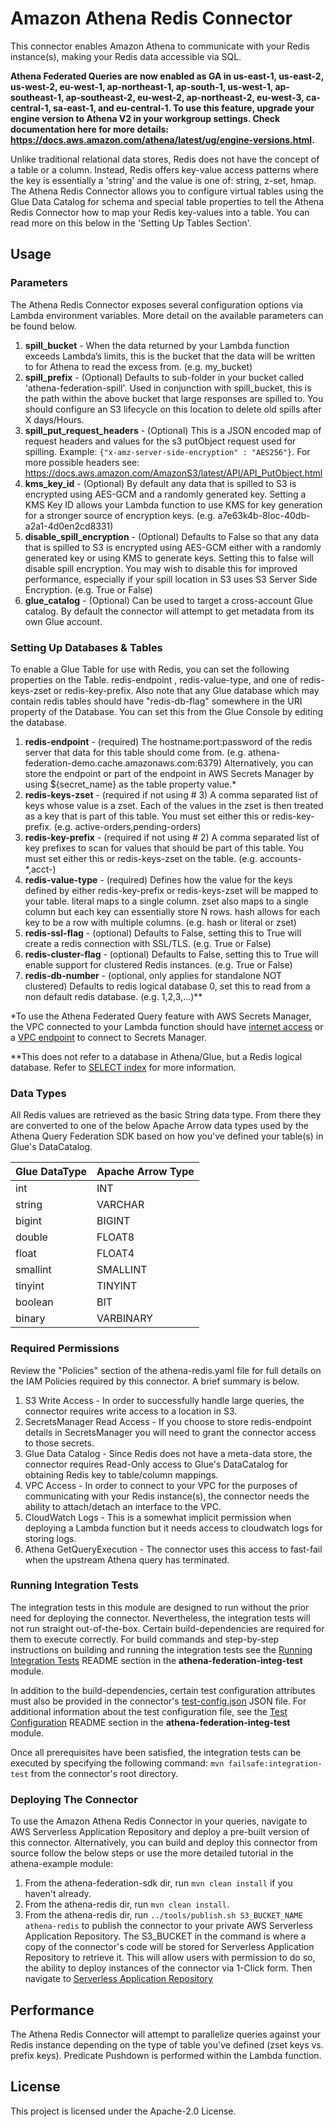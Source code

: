 # Amazon Athena Redis Connector

This connector enables Amazon Athena to communicate with your Redis instance(s), making your Redis data accessible via SQL. 

**Athena Federated Queries are now enabled as GA in us-east-1, us-east-2, us-west-2, eu-west-1, ap-northeast-1, ap-south-1, us-west-1, ap-southeast-1, ap-southeast-2, eu-west-2, ap-northeast-2, eu-west-3, ca-central-1, sa-east-1, and eu-central-1. To use this feature, upgrade your engine version to Athena V2 in your workgroup settings. Check documentation here for more details: https://docs.aws.amazon.com/athena/latest/ug/engine-versions.html.**

Unlike traditional relational data stores, Redis does not have the concept of a table or a column. Instead, Redis offers key-value access patterns where the key is essentially a 'string' and the value is one of: string, z-set, hmap. The Athena Redis Connector allows you to configure virtual tables using the Glue Data Catalog for schema and special table properties to tell the Athena Redis Connector how to map your Redis key-values into a table. You can read more on this below in the 'Setting Up Tables Section'.


## Usage

### Parameters

The Athena Redis Connector exposes several configuration options via Lambda environment variables. More detail on the available parameters can be found below.

1. **spill_bucket** - When the data returned by your Lambda function exceeds Lambda’s limits, this is the bucket that the data will be written to for Athena to read the excess from. (e.g. my_bucket)
2. **spill_prefix** - (Optional) Defaults to sub-folder in your bucket called 'athena-federation-spill'. Used in conjunction with spill_bucket, this is the path within the above bucket that large responses are spilled to. You should configure an S3 lifecycle on this location to delete old spills after X days/Hours.
3. **spill_put_request_headers** - (Optional) This is a JSON encoded map of request headers and values for the s3 putObject request used for spilling. Example: `{"x-amz-server-side-encryption" : "AES256"}`. For more possible headers see: https://docs.aws.amazon.com/AmazonS3/latest/API/API_PutObject.html
4. **kms_key_id** - (Optional) By default any data that is spilled to S3 is encrypted using AES-GCM and a randomly generated key. Setting a KMS Key ID allows your Lambda function to use KMS for key generation for a stronger source of encryption keys. (e.g. a7e63k4b-8loc-40db-a2a1-4d0en2cd8331)
5. **disable_spill_encryption** - (Optional) Defaults to False so that any data that is spilled to S3 is encrypted using AES-GCM either with a randomly generated key or using KMS to generate keys. Setting this to false will disable spill encryption. You may wish to disable this for improved performance, especially if your spill location in S3 uses S3 Server Side Encryption. (e.g. True or False)
6. **glue_catalog** - (Optional) Can be used to target a cross-account Glue catalog. By default the connector will attempt to get metadata from its own Glue account.

### Setting Up Databases & Tables

To enable a Glue Table for use with Redis, you can set the following properties on the Table. redis-endpoint , redis-value-type, and one of redis-keys-zset or redis-key-prefix. Also note that any Glue database which may contain redis tables should have "redis-db-flag" somewhere in the URI property of the Database. You can set this from the Glue Console by editing the database.

1. **redis-endpoint** - (required) The hostname:port:password of the redis server that data for this table should come from. (e.g. athena-federation-demo.cache.amazonaws.com:6379) Alternatively, you can store the endpoint or part of the endpoint in AWS Secrets Manager by using ${secret_name} as the table property value.*
2. **redis-keys-zset** - (required if not using # 3) A comma separated list of keys whose value is a zset. Each of the values in the zset is then treated as a key that is part of this table. You must set either this or redis-key-prefix. (e.g. active-orders,pending-orders)
3. **redis-key-prefix** - (required if not using # 2)  A comma separated list of key prefixes to scan for values that should be part of this table. You must set either this or redis-keys-zset on the table. (e.g. accounts-*,acct-)
4. **redis-value-type** - (required) Defines how the value for the keys defined by either redis-key-prefix or redis-keys-zset will be mapped to your table. literal maps to a single column. zset also maps to a single column but each key can essentially store N rows. hash allows for each key to be a row with multiple columns. (e.g. hash or literal or zset)
5. **redis-ssl-flag** - (optional) Defaults to False, setting this to True will create a redis connection with SSL/TLS. (e.g. True or False)
6. **redis-cluster-flag** - (optional) Defaults to False, setting this to True will enable support for clustered Redis instances. (e.g. True or False)
7. **redis-db-number** - (optional, only applies for standalone NOT clustered) Defaults to redis logical database 0, set this to read from a non default redis database. (e.g. 1,2,3,...)**

*To use the Athena Federated Query feature with AWS Secrets Manager, the VPC connected to your Lambda function should have [internet access](https://aws.amazon.com/premiumsupport/knowledge-center/internet-access-lambda-function/) or a [VPC endpoint](https://docs.aws.amazon.com/secretsmanager/latest/userguide/vpc-endpoint-overview.html#vpc-endpoint-create) to connect to Secrets Manager.

**This does not refer to a database in Athena/Glue, but a Redis logical database. Refer to [SELECT index](https://redis.io/commands/select) for more information.

### Data Types

All Redis values are retrieved as the basic String data type. From there they are converted to one of the below Apache Arrow data types used by the Athena Query Federation SDK based on how you've defined your table(s) in Glue's DataCatalog.

|Glue DataType|Apache Arrow Type|
|-------------|-----------------|
|int|INT|
|string|VARCHAR|
|bigint|BIGINT|
|double|FLOAT8|
|float|FLOAT4|
|smallint|SMALLINT|
|tinyint|TINYINT|
|boolean|BIT|
|binary|VARBINARY|

### Required Permissions

Review the "Policies" section of the athena-redis.yaml file for full details on the IAM Policies required by this connector. A brief summary is below.

1. S3 Write Access - In order to successfully handle large queries, the connector requires write access to a location in S3. 
2. SecretsManager Read Access - If you choose to store redis-endpoint details in SecretsManager you will need to grant the connector access to those secrets.
3. Glue Data Catalog - Since Redis does not have a meta-data store, the connector requires Read-Only access to Glue's DataCatalog for obtaining Redis key to table/column mappings. 
4. VPC Access - In order to connect to your VPC for the purposes of communicating with your Redis instance(s), the connector needs the ability to attach/detach an interface to the VPC.
5. CloudWatch Logs - This is a somewhat implicit permission when deploying a Lambda function but it needs access to cloudwatch logs for storing logs.
1. Athena GetQueryExecution - The connector uses this access to fast-fail when the upstream Athena query has terminated.

### Running Integration Tests

The integration tests in this module are designed to run without the prior need for deploying the connector. Nevertheless,
the integration tests will not run straight out-of-the-box. Certain build-dependencies are required for them to execute correctly.
For build commands and step-by-step instructions on building and running the integration tests see the
[Running Integration Tests](https://github.com/awslabs/aws-athena-query-federation/blob/master/athena-federation-integ-test/README.md#running-integration-tests) README section in the **athena-federation-integ-test** module.

In addition to the build-dependencies, certain test configuration attributes must also be provided in the connector's [test-config.json](./etc/test-config.json) JSON file.
For additional information about the test configuration file, see the [Test Configuration](https://github.com/awslabs/aws-athena-query-federation/blob/master/athena-federation-integ-test/README.md#test-configuration) README section in the **athena-federation-integ-test** module.

Once all prerequisites have been satisfied, the integration tests can be executed by specifying the following command: `mvn failsafe:integration-test` from the connector's root directory.

### Deploying The Connector

To use the Amazon Athena Redis Connector in your queries, navigate to AWS Serverless Application Repository and deploy a pre-built version of this connector. Alternatively, you can build and deploy this connector from source follow the below steps or use the more detailed tutorial in the athena-example module:

1. From the athena-federation-sdk dir, run `mvn clean install` if you haven't already.
2. From the athena-redis dir, run `mvn clean install`.
3. From the athena-redis dir, run  `../tools/publish.sh S3_BUCKET_NAME athena-redis` to publish the connector to your private AWS Serverless Application Repository. The S3_BUCKET in the command is where a copy of the connector's code will be stored for Serverless Application Repository to retrieve it. This will allow users with permission to do so, the ability to deploy instances of the connector via 1-Click form. Then navigate to [Serverless Application Repository](https://aws.amazon.com/serverless/serverlessrepo)

## Performance

The Athena Redis Connector will attempt to parallelize queries against your Redis instance depending on the type of table you've defined (zset keys vs. prefix keys). Predicate Pushdown is performed within the Lambda function.

## License

This project is licensed under the Apache-2.0 License.
